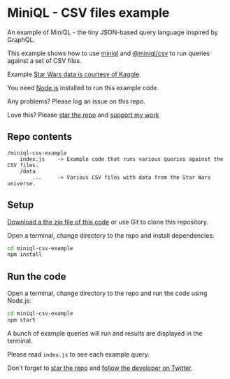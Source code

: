 # MiniQL - CSV files example

An example of MiniQL - the tiny JSON-based query language inspired by GraphQL.

This example shows how to use [miniql](https://www.npmjs.com/package/miniql) and [@miniql/csv](https://www.npmjs.com/package/@miniql/csv) to run queries against a set of CSV files.

Example [Star Wars data is courtesy of Kaggle](https://www.kaggle.com/jsphyg/star-wars/data).

You need [Node.js](https://nodejs.org/en/) installed to run this example code.

Any problems? Please log an issue on this repo.

Love this? Please [star the repo](https://github.com/miniql/miniql) and [support my work](https://www.codecapers.com.au/about#support-my-work)

## Repo contents

```
/miniql-csv-example
    index.js    -> Example code that runs various queries against the CSV files.
    /data
        ...     -> Various CSV files with data from the Star Wars universe.
```

## Setup

[Download a the zip file of this code](https://github.com/miniql/miniql-csv-example/archive/master.zip) or use Git to clone this repository.

Open a terminal, change directory to the repo and install dependencies:

```bash
cd miniql-csv-example
npm install
```

## Run the code

Open a terminal, change directory to the repo and run the code using Node.js:

```bash
cd miniql-csv-example
npm start
```

A bunch of example queries will run and results are displayed in the terminal.

Please read `index.js` to see each example query.

Don't forget to [star the repo](https://github.com/miniql/miniql) and [follow the developer on Twitter](https://twitter.com/ashleydavis75).
